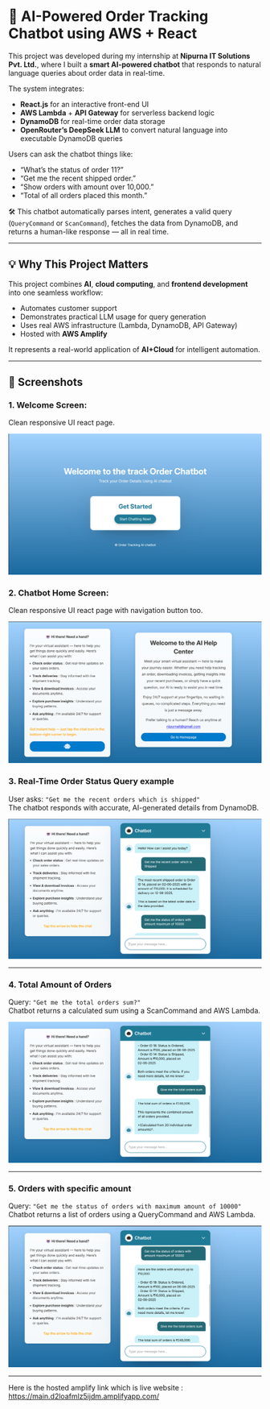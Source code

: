 # 🧠 AI-Powered Order Tracking Chatbot using AWS + React

This project was developed during my internship at **Nipurna IT Solutions Pvt. Ltd.**, where I built a **smart AI-powered chatbot** that responds to natural language queries about order data in real-time.

The system integrates:
- **React.js** for an interactive front-end UI
- **AWS Lambda** + **API Gateway** for serverless backend logic
- **DynamoDB** for real-time order data storage
- **OpenRouter’s DeepSeek LLM** to convert natural language into executable DynamoDB queries

Users can ask the chatbot things like:
- “What’s the status of order 11?”
- “Get me the recent shipped order.”
- “Show orders with amount over 10,000.”
- “Total of all orders placed this month.”

🛠️ This chatbot automatically parses intent, generates a valid query (`QueryCommand` or `ScanCommand`), fetches the data from DynamoDB, and returns a human-like response — all in real time.

---

## 💡 Why This Project Matters

This project combines **AI**, **cloud computing**, and **frontend development** into one seamless workflow:
- Automates customer support  
- Demonstrates practical LLM usage for query generation  
- Uses real AWS infrastructure (Lambda, DynamoDB, API Gateway)  
- Hosted with **AWS Amplify**

It represents a real-world application of **AI+Cloud** for intelligent automation.

---                                                                     ---

## 📸 Screenshots

### 1. Welcome Screen: 
Clean responsive UI react page.

![Welcome Screen](screenshots/Homepage.png)


### 2. Chatbot Home Screen: 
Clean responsive UI react page with navigation button too.

![Chatbot home screen](screenshots/Homepage1.png)

### 3. Real-Time Order Status Query example
User asks: `"Get me the recent orders which is shipped"`  
The chatbot responds with accurate, AI-generated details from DynamoDB.

![Order Details](screenshots/status3.png)

---

###  4. Total Amount of Orders
Query: `"Get me the total orders sum?"`  
Chatbot returns a calculated sum using a ScanCommand and AWS Lambda.

![Total Orders](screenshots/status1.png)

---

### 5. Orders with specific amount
Query: `"Get me the status of orders with maximum amount of 10000"`  
Chatbot returns a list of orders using a QueryCommand and AWS Lambda.

![List Orders](screenshots/status2.png)

---


Here is the hosted amplify link which is live website : https://main.d2loafmlz5ijdm.amplifyapp.com/